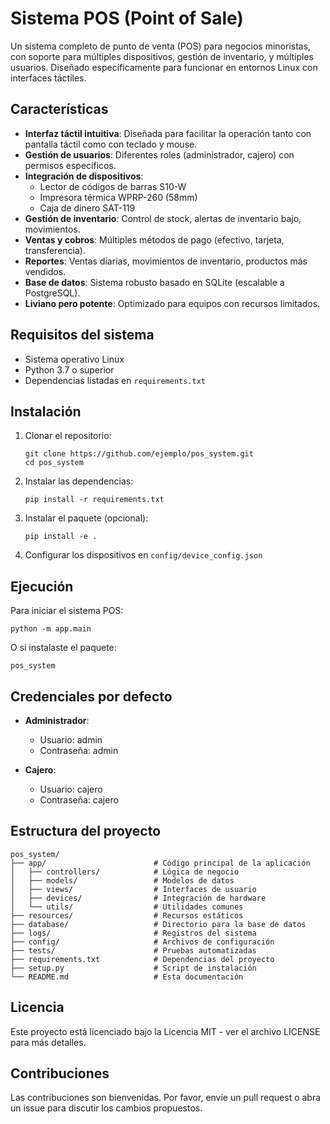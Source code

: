 # Sistema POS (Point of Sale)

Un sistema completo de punto de venta (POS) para negocios minoristas, con soporte para múltiples dispositivos, gestión de inventario, y múltiples usuarios. Diseñado específicamente para funcionar en entornos Linux con interfaces táctiles.

## Características

- **Interfaz táctil intuitiva**: Diseñada para facilitar la operación tanto con pantalla táctil como con teclado y mouse.
- **Gestión de usuarios**: Diferentes roles (administrador, cajero) con permisos específicos.
- **Integración de dispositivos**: 
  - Lector de códigos de barras S10-W
  - Impresora térmica WPRP-260 (58mm)
  - Caja de dinero SAT-119
- **Gestión de inventario**: Control de stock, alertas de inventario bajo, movimientos.
- **Ventas y cobros**: Múltiples métodos de pago (efectivo, tarjeta, transferencia).
- **Reportes**: Ventas diarias, movimientos de inventario, productos más vendidos.
- **Base de datos**: Sistema robusto basado en SQLite (escalable a PostgreSQL).
- **Liviano pero potente**: Optimizado para equipos con recursos limitados.

## Requisitos del sistema

- Sistema operativo Linux
- Python 3.7 o superior
- Dependencias listadas en `requirements.txt`

## Instalación

1. Clonar el repositorio:
   ```
   git clone https://github.com/ejemplo/pos_system.git
   cd pos_system
   ```

2. Instalar las dependencias:
   ```
   pip install -r requirements.txt
   ```

3. Instalar el paquete (opcional):
   ```
   pip install -e .
   ```

4. Configurar los dispositivos en `config/device_config.json`

## Ejecución

Para iniciar el sistema POS:

```
python -m app.main
```

O si instalaste el paquete:

```
pos_system
```

## Credenciales por defecto

- **Administrador**: 
  - Usuario: admin
  - Contraseña: admin

- **Cajero**:
  - Usuario: cajero
  - Contraseña: cajero

## Estructura del proyecto

```
pos_system/
├── app/                        # Código principal de la aplicación
│   ├── controllers/            # Lógica de negocio
│   ├── models/                 # Modelos de datos
│   ├── views/                  # Interfaces de usuario
│   ├── devices/                # Integración de hardware
│   └── utils/                  # Utilidades comunes
├── resources/                  # Recursos estáticos
├── database/                   # Directorio para la base de datos
├── logs/                       # Registros del sistema
├── config/                     # Archivos de configuración
├── tests/                      # Pruebas automatizadas
├── requirements.txt            # Dependencias del proyecto
├── setup.py                    # Script de instalación
└── README.md                   # Esta documentación
```

## Licencia

Este proyecto está licenciado bajo la Licencia MIT - ver el archivo LICENSE para más detalles.

## Contribuciones

Las contribuciones son bienvenidas. Por favor, envíe un pull request o abra un issue para discutir los cambios propuestos.